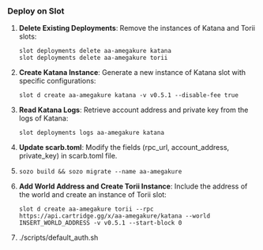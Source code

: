 ### Deploy on Slot

1. **Delete Existing Deployments**: Remove the instances of Katana and Torii slots:

    ```
    slot deployments delete aa-amegakure katana
    slot deployments delete aa-amegakure torii
    ```

2. **Create Katana Instance**: Generate a new instance of Katana slot with specific configurations:

    ```
    slot d create aa-amegakure katana -v v0.5.1 --disable-fee true
    ```

3. **Read Katana Logs**: Retrieve account address and private key from the logs of Katana:

    ```
    slot deployments logs aa-amegakure katana
    ```

4. **Update scarb.toml**: Modify the fields (rpc_url, account_address, private_key) in scarb.toml file.

5. 
    ```
    sozo build && sozo migrate --name aa-amegakure
    ```

6. **Add World Address and Create Torii Instance**: Include the address of the world and create an instance of Torii slot:

    ```
    slot d create aa-amegakure torii --rpc https://api.cartridge.gg/x/aa-amegakure/katana --world INSERT_WORLD_ADDRESS -v v0.5.1 --start-block 0
    ```

7. ./scripts/default_auth.sh